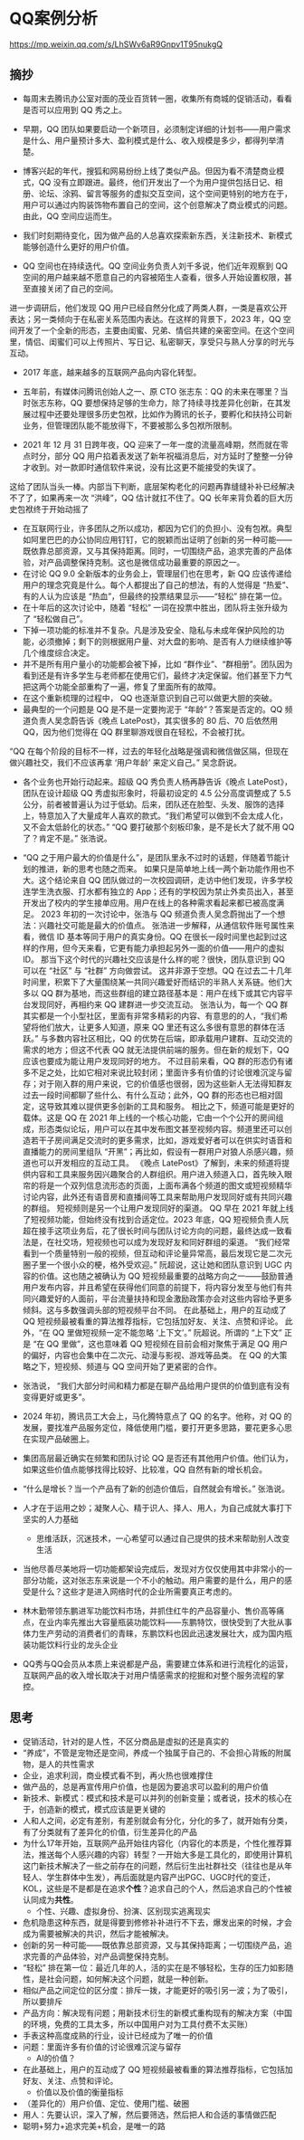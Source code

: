 # QQ案例分析

https://mp.weixin.qq.com/s/LhSWv6aR9Gnpv1T95nukgQ

## 摘抄

- 每周末去腾讯办公室对面的茂业百货转一圈，收集所有商城的促销活动，看看是否可以应用到 QQ 秀之上。

- 早期，QQ 团队如果要启动一个新项目，必须制定详细的计划书——用户需求是什么、用户量预计多大、盈利模式是什么、收入规模是多少，都得列举清楚。

- 博客兴起的年代，搜狐和网易纷纷上线了类似产品。但因为看不清楚商业模式，QQ 没有立即跟进。最终，他们开发出了一个为用户提供包括日记、相册、论坛、涂鸦、留言等服务的虚拟交互空间，这个空间更特别的地方在于，用户可以通过内购装饰物布置自己的空间，这个创意解决了商业模式的问题。由此，QQ 空间应运而生。

- 我们时刻期待变化，因为做产品的人总喜欢探索新东西，关注新技术、新模式能够创造什么更好的用户价值。

- QQ 空间也在持续迭代。QQ 空间业务负责人刘千多说，他们近年观察到 QQ 空间的用户越来越不愿意自己的内容被陌生人查看，很多人开始设置权限，甚至直接关闭了自己的空间。

进一步调研后，他们发现 QQ 用户已经自然分化成了两类人群，一类是喜欢公开表达；另一类倾向于在私密关系范围内表达。在这样的背景下，2023 年，QQ 空间开发了一个全新的形态，主要由闺蜜、兄弟、情侣共建的亲密空间。在这个空间里，情侣、闺蜜们可以上传照片、写日记、私密聊天，享受只与熟人分享的时光与互动。

- 2017 年底，越来越多的互联网产品向内容化转型。

- 五年前，有媒体问腾讯创始人之一、原 CTO 张志东：QQ 的未来在哪里？当时张志东称，QQ 要想保持足够的生命力，除了持续寻找差异化创新，在其发展过程中还要处理很多历史包袱，比如作为腾讯的长子，要孵化和扶持公司新业务，但管理团队能不能放得下，不要被那么多包袱所限制。

- 2021 年 12 月 31 日跨年夜，QQ 迎来了一年一度的流量高峰期，然而就在零点时分，部分 QQ 用户掐着表发送了新年祝福消息后，对方延时了整整一分钟才收到。对一款即时通信软件来说，没有比这更不能接受的失误了。

这给了团队当头一棒。内部当下判断，底层架构老化的问题再靠缝缝补补已经解决不了了，如果再来一次 “洪峰”，QQ 估计就扛不住了。QQ 长年来背负着的巨大历史包袱终于开始动摇了

- 在互联网行业，许多团队之所以成功，都因为它们的负担小、没有包袱。典型如阿里巴巴的办公协同应用钉钉，它的脱颖而出证明了创新的另一种可能——既依靠总部资源，又与其保持距离。同时，一切围绕产品，追求完善的产品体验，对产品调整保持克制。这也是微信成功最重要的原因之一。
- 在讨论 QQ 9.0 全新版本的业务会上，管理层们也在思考，新 QQ 应该传递给用户的理念究竟是什么。每个人都提出了自己的想法，有的人觉得是 “热爱”、有的人认为应该是 “热血”，但最终的投票结果显示——“轻松” 排在第一位。
- 在十年后的这次讨论中，随着 “轻松” 一词在投票中胜出，团队将主张升级为了 “轻松做自己”。
- 下掉一项功能的标准并不复杂。凡是涉及安全、隐私与未成年保护风险的功能，必须撤掉；剩下的则根据用户量、对大盘的影响、是否有人力继续维护等几个维度综合决定。
- 并不是所有用户量小的功能都会被下掉，比如 “群作业”、“群相册”。团队因为看到还是有许多学生与老师都在使用它们，最终才决定保留。他们甚至下力气把这两个功能全部重构了一遍，修复了里面所有的故障。
- 在这个重新梳理的过程中， QQ 也逐渐意识到自己可以做更大胆的突破。
- 最典型的一个问题是 QQ 是不是一定要拘泥于 “年龄”？答案是否定的。QQ 频道负责人吴念蔚告诉《晚点 LatePost》，其实很多的 80 后、70 后依然用 QQ，因为他们觉得在 QQ 群里聊游戏很自在轻松，不会被打扰。

“QQ 在每个阶段的目标不一样，过去的年轻化战略是强调和微信做区隔，但现在做兴趣社交，我们不应该再拿 ‘用户年龄’ 来定义自己。” 吴念蔚说。

- 各个业务也开始行动起来。超级 QQ 秀负责人杨再静告诉《晚点 LatePost》，团队在设计超级 QQ 秀虚拟形象时，将最初设定的 4.5 公分高度调整成了 5.5 公分，前者被普遍认为过于低幼。后来，团队还在脸型、头发、服饰的选择上，特意加入了大量成年人喜欢的款式。“我们希望可以做到不会太成人化，又不会太低龄化的状态。”
  “QQ 要打破那个刻板印象，是不是长大了就不用 QQ 了？肯定不是。” 张浩说。

- “QQ 之于用户最大的价值是什么”，是团队里永不过时的话题，伴随着节能计划的推进，新的思考也随之而来。
  如果只是简单地上线一两个新功能作用也不大。这个结论来自 QQ 团队做过的一次校园调研，走访中他们发现，许多学校连学生洗衣服、打水都有独立的 App；还有的学校因为禁止外卖员出入，甚至开发出了校内的学生接单应用。用户在线上的各种需求看起来都已被高度满足。
  2023 年初的一次讨论中，张浩与 QQ 频道负责人吴念蔚抛出了一个想法：兴趣社交可能是最大的价值点。
  张浩进一步解释，从通信软件账号属性来看，微信 ID 基本等同于用户的真实身份。QQ 在很长一段时间里也起到过这样的作用，但今天来看，它更有能力承担起另外一面的价值——用户的虚拟 ID。
  那当下这个时代的兴趣社交应该是什么样的呢？很快，团队意识到 QQ 可以在 “社区” 与 “社群” 方向做尝试。
  这并非源于空想。QQ 在过去二十几年时间里，积累下了大量围绕某一共同兴趣爱好而结识的半熟人关系链。他们大多以 QQ 群为基地，而这些群组的建立路径基本是：用户在线下或其它内容平台发现同好，再相约来 QQ 建群进一步交流互动。
  张浩认为，每一个 QQ 群其实都是一个小型社区，里面有非常多精彩的内容、有意思的的人，“我们希望将他们放大，让更多人知道，原来 QQ 里还有这么多很有意思的群体在活跃。”
  与多数内容社区相比，QQ 的优势在后端，即承载用户建群、互动交流的需求的地方；但这不代表 QQ 就无法提供前端的服务。但在新的规划下，QQ 应该也要成为能让用户发现同好的地方。
  不过目前来看，QQ 群的形态仍有诸多不足之处，比如它相对来说比较封闭；里面许多有价值的讨论很难沉淀与留存；对于刚入群的用户来说，它的价值感也很弱，因为这些新人无法得知群友过去一段时间都聊了些什么、有什么互动；此外，QQ 群的形态也已相对固定，这导致其难以提供更多创新的工具和服务。
  相比之下，频道可能是更好的载体。这是 QQ 在 2021 年上线的一个核心功能，它由一个个公开的房间组成，形态类似论坛，用户可以在其中发布图文甚至视频内容。频道里还可以创造若干子房间满足交流时的更多需求，比如，游戏爱好者可以在供实时语音和直播能力的房间里组队 “开黑”；再比如，假设有一群用户对狼人杀感兴趣，频道也可以开发相应的互动工具。
  《晚点 LatePost》了解到，未来的频道将提供内容和工具来服务因兴趣聚合的人群组织。用户进入频道入口，首先映入眼帘的将是一个双列信息流形态的页面，上面布满各个频道的图文或短视频精华讨论内容，此外还有语音房和直播间等工具来帮助用户发现同好或有共同兴趣的群组。
  短视频则是另一个让用户发现同好的渠道。
  QQ 早在 2021 年就上线了短视频功能，但始终没有找到合适定位。2023 年底，QQ 短视频负责人阮超在接手这项业务后，花了很长时间与团队讨论方向的问题，最终达成一致看法是，在社交场，短视频也可以成为发现好友和同好群组的渠道。
  “我们经常看到一个质量特别一般的视频，但互动和评论量异常高，最后发现它是二次元圈子里一个很小众的梗，格外受欢迎。” 阮超说，这让她和团队意识到 UGC 内容的价值。这也随之被确认为 QQ 短视频最重要的战略方向之一——鼓励普通用户发布内容，并且希望在获得他们同意的前提下，将内容分发至与他们有共同兴趣爱好的人面前，平台流量扶持和现金激励政策亦会对这些内容给予更多倾斜。这与多数强调头部的短视频平台不同。
  在此基础上，用户的互动成了 QQ 短视频最被看重的算法推荐指标，它包括加好友、关注、点赞和评论。
  此外，“在 QQ 里做短视频一定不能忽略 ‘上下文’。” 阮超说。所谓的 “上下文” 正是 “在 QQ 里做”，这也意味着 QQ 短视频在目前会相对聚焦于满足 QQ 用户的偏好，内容也会集中在二次元、动漫与影视、游戏等品类。
  在 QQ 的大策略之下，短视频、频道与 QQ 空间开始了更紧密的合作。

- 张浩说， “我们大部分时间和精力都是在聊产品给用户提供的价值到底有没有变得更好或更多”。
- 2024 年初，腾讯员工大会上，马化腾特意点了 QQ 的名字。他称，对 QQ 的发展，要找准产品服务定位，降低使用门槛，要打开更多思路，要花更多心思在实现产品破圈上。
- 集团高层最近确实在频繁和团队讨论 QQ 是否还有其他用户价值。他们认为，如果这些价值点能够找得比较好、比较准，QQ 自然有新的增长机会。
- “什么是增长？当一个产品有了新的创造价值后，自然就会有增长。” 张浩说。
- 人才在于运用之妙；凝聚人心、精于识人、择人、用人，为自己成就大事打下坚实的人力基础
  - 思维活跃，沉迷技术，一心希望可以通过自己提供的技术来帮助别人改变生活
- 当他尽善尽美地将一切功能都架设完成后，发现对方仅仅使用其中非常小的一部分功能，这对张志东来说是一个不小的触动。用户需要的是什么，用户的感受是什么？这些才是进入网络时代的企业所需要真正考虑的。
- 林木勤带领东鹏进军功能饮料市场，并抓住红牛的产品容量小、售价高等痛点，在业内率先推出大容量瓶装功能饮料——东鹏特饮，很快受到了大批从事体力生产劳动的消费者们的青睐，东鹏饮料也因此迅速发展壮大，成为国内瓶装功能饮料行业的龙头企业
- QQ秀与QQ会员从本质上来说都是产品，需要建立体系和进行流程化的运营，互联网产品的收入增长取决于对用户情感需求的挖掘和对整个服务流程的掌控。

## 思考

- 促销活动，针对的是人性，不区分商品是虚拟的还是真实的
- “养成”，不管是宠物还是空间，养成一个独属于自己的、不会担心背叛的附属物，是人的共性需求
- 企业，追求利润，商业模式看不到，再火热也很难撑住
- 做产品的，总是再宣传用户价值，也是因为要追求可以盈利的用户价值
- 新技术、新模式：模式和技术是可以并列的创新变量；或者说，技术的核心在于，创造新的模式，模式应该是更关键的
- 人和人之间，必定有差别，有差别就会有分化，分化的多了，就开始有分类，有了分类就有了差异化的价值，衍生差异化的产品
- 为什么17年开始，互联网产品开始往内容化（内容化的本质是，个性化推荐算法，推送每个人感兴趣的内容）转型？一开始大多是工具化的，即使用计算机这门新技术解决了一些之前存在的问题，然后衍生出社群社交（往往也是从年轻人、学生群体中生发），再后面就是内容产出PGC、UGC时代的变迁，KOL，这些是不是都是在追求**个性**？追求自己的个人，然后追求自己的个性被认同成为**共性**。
  - 个性、兴趣、虚拟身份、扮演、区别现实逃离现实
- 危机隐患这种东西，就是得要到修修补补进行不下去，爆发出来的时候，才会成为需要被解决的共识，然后才能被解决。
- 创新的另一种可能——既依靠总部资源，又与其保持距离；一切围绕产品，追求完善的产品体验，对产品调整保持克制。
- “轻松” 排在第一位：最近几年的人，活的实在是不够轻松，生存的压力如影随性，是社会问题，如何解决这个问题，就是一种创新。
- 相似产品之间定位的区分度：排斥一拨，才能更好的吸引另一波；为了吸引，所以要排斥
- 产品方向：解决现有问题；用新技术衍生的新模式重构现有的解决方案（中国的环境，免费的工具太多，所以中国用户对为工具付费不太买账）
- 手表这种高度成熟的行业，设计已经成为了唯一的价值
- 问题：里面许多有价值的讨论很难沉淀与留存
  - AI的价值？
- 在此基础上，用户的互动成了 QQ 短视频最被看重的算法推荐指标，它包括加好友、关注、点赞和评论。
  - 价值以及价值的衡量指标
- （差异化的）用户价值、定位、使用门槛、破圈
- 用人：先要认识，深入了解，然后要筛选，然后把人和合适的事情做匹配
- 聪明+努力+追求完美+机会，是唯一的路

